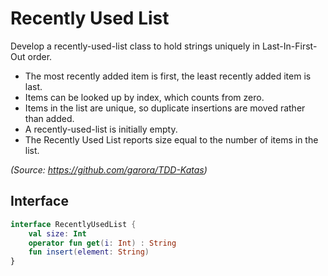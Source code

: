 # Recently Used List

Develop a recently-used-list class to hold strings uniquely in Last-In-First-Out order.

* The most recently added item is first, the least recently added item is last.
* Items can be looked up by index, which counts from zero.
* Items in the list are unique, so duplicate insertions are moved rather than added.
* A recently-used-list is initially empty.
* The Recently Used List reports size equal to the number of items in the list.

*(Source: https://github.com/garora/TDD-Katas)*

## Interface

```kotlin
interface RecentlyUsedList {
    val size: Int
    operator fun get(i: Int) : String
    fun insert(element: String)
}
```
